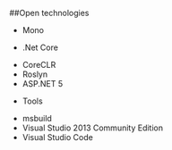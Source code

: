 ##Open technologies

* Mono

* .Net Core
 - CoreCLR
 - Roslyn
 - ASP.NET 5
 
* Tools
 - msbuild
 - Visual Studio 2013 Community Edition
 - Visual Studio Code
